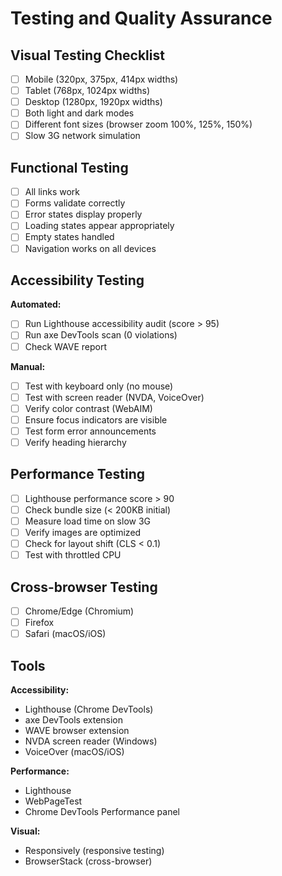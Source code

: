 # Testing and Quality Assurance

## Visual Testing Checklist

- [ ] Mobile (320px, 375px, 414px widths)
- [ ] Tablet (768px, 1024px widths)
- [ ] Desktop (1280px, 1920px widths)
- [ ] Both light and dark modes
- [ ] Different font sizes (browser zoom 100%, 125%, 150%)
- [ ] Slow 3G network simulation

## Functional Testing

- [ ] All links work
- [ ] Forms validate correctly
- [ ] Error states display properly
- [ ] Loading states appear appropriately
- [ ] Empty states handled
- [ ] Navigation works on all devices

## Accessibility Testing

**Automated:**
- [ ] Run Lighthouse accessibility audit (score > 95)
- [ ] Run axe DevTools scan (0 violations)
- [ ] Check WAVE report

**Manual:**
- [ ] Test with keyboard only (no mouse)
- [ ] Test with screen reader (NVDA, VoiceOver)
- [ ] Verify color contrast (WebAIM)
- [ ] Ensure focus indicators are visible
- [ ] Test form error announcements
- [ ] Verify heading hierarchy

## Performance Testing

- [ ] Lighthouse performance score > 90
- [ ] Check bundle size (< 200KB initial)
- [ ] Measure load time on slow 3G
- [ ] Verify images are optimized
- [ ] Check for layout shift (CLS < 0.1)
- [ ] Test with throttled CPU

## Cross-browser Testing

- [ ] Chrome/Edge (Chromium)
- [ ] Firefox
- [ ] Safari (macOS/iOS)

## Tools

**Accessibility:**
- Lighthouse (Chrome DevTools)
- axe DevTools extension
- WAVE browser extension
- NVDA screen reader (Windows)
- VoiceOver (macOS/iOS)

**Performance:**
- Lighthouse
- WebPageTest
- Chrome DevTools Performance panel

**Visual:**
- Responsively (responsive testing)
- BrowserStack (cross-browser)
